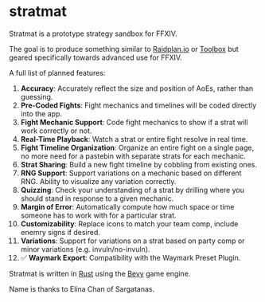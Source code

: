 # stratmat
Stratmat is a prototype strategy sandbox for FFXIV.

The goal is to produce something similar to [Raidplan.io](https://raidplan.io/) or [Toolbox](https://ff14.toolboxgaming.space/) but geared specifically towards advanced use for FFXIV.

A full list of planned features:

1. **Accuracy**: Accurately reflect the size and position of AoEs, rather than guessing.
1. **Pre-Coded Fights**: Fight mechanics and timelines will be coded directly into the app.
1. **Fight Mechanic Support**: Code fight mechanics to show if a strat will work correctly or not.
1. **Real-Time Playback**: Watch a strat or entire fight resolve in real time.
1. **Fight Timeline Organization**: Organize an entire fight on a single page, no more need for a pastebin with separate strats for each mechanic.
1. **Strat Sharing**: Build a new fight timeline by cobbling from existing ones.
1. **RNG Support**: Support variations on a mechanic based on different RNG. Ability to visualize any variation correctly.
1. **Quizzing**: Check your understanding of a strat by drilling where you should stand in response to a given mechanic.
1. **Margin of Error**: Automatically compute how much space or time someone has to work with for a particular strat.
1. **Customizability**: Replace icons to match your team comp, include enemry signs if desired.
1. **Variations**: Support for variations on a strat based on party comp or minor variations (e.g. invuln/no-invuln).
1. :white_check_mark: **Waymark Export**: Compatibility with the Waymark Preset Plugin.

Stratmat is written in [Rust](https://rust-lang.org/) using the [Bevy](https://bevyengine.org/) game engine.

Name is thanks to Elina Chan of Sargatanas.